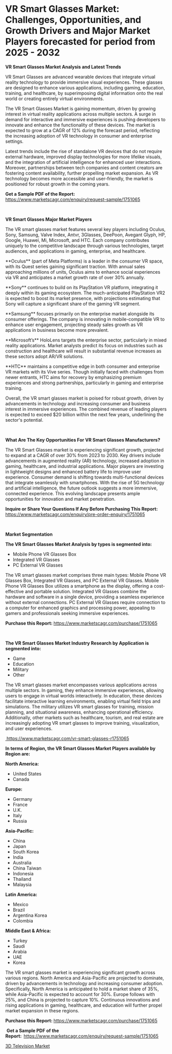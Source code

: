 <p><h1>VR Smart Glasses Market: Challenges, Opportunities, and Growth Drivers and Major Market Players forecasted for period from 2025 - 2032</h1></p><p><strong>VR Smart Glasses Market Analysis and Latest Trends</strong></p>
<p><p>VR Smart Glasses are advanced wearable devices that integrate virtual reality technology to provide immersive visual experiences. These glasses are designed to enhance various applications, including gaming, education, training, and healthcare, by superimposing digital information onto the real world or creating entirely virtual environments. </p><p>The VR Smart Glasses Market is gaining momentum, driven by growing interest in virtual reality applications across multiple sectors. A surge in demand for interactive and immersive experiences is pushing developers to innovate and enhance the functionality of these devices. The market is expected to grow at a CAGR of 12% during the forecast period, reflecting the increasing adoption of VR technology in consumer and enterprise settings.</p><p>Latest trends include the rise of standalone VR devices that do not require external hardware, improved display technologies for more lifelike visuals, and the integration of artificial intelligence for enhanced user interactions. Moreover, partnerships between tech companies and content creators are fostering content availability, further propelling market expansion. As VR technology becomes more accessible and user-friendly, the market is positioned for robust growth in the coming years.</p></p>
<p><strong>Get a Sample PDF of the Report:&nbsp;</strong> <a href="https://www.marketscagr.com/enquiry/request-sample/1751065?utm_campaign=1950&utm_medium=2&utm_source=Github&utm_content=ia&utm_term=04042025&utm_id=vr-smart-glasses">https://www.marketscagr.com/enquiry/request-sample/1751065</a></p>
<p>&nbsp;</p>
<p><strong>VR Smart Glasses Major Market Players</strong></p>
<p><p>The VR smart glasses market features several key players including Oculus, Sony, Samsung, Valve Index, Antvr, 3Glasses, DeePoon, Avegant Glyph, HP, Google, Huawei, Mi, Microsoft, and HTC. Each company contributes uniquely to the competitive landscape through various technologies, target audiences, and applications in gaming, enterprise, and healthcare.</p><p>**Oculus** (part of Meta Platforms) is a leader in the consumer VR space, with its Quest series gaining significant traction. With annual sales approaching millions of units, Oculus aims to enhance social experiences via VR and anticipates a market growth rate of over 30% annually.</p><p>**Sony** continues to build on its PlayStation VR platform, integrating it deeply within its gaming ecosystem. The much-anticipated PlayStation VR2 is expected to boost its market presence, with projections estimating that Sony will capture a significant share of the gaming VR segment.</p><p>**Samsung** focuses primarily on the enterprise market alongside its consumer offerings. The company is innovating in mobile-compatible VR to enhance user engagement, projecting steady sales growth as VR applications in business become more prevalent.</p><p>**Microsoft’s** HoloLens targets the enterprise sector, particularly in mixed reality applications. Market analysts predict its focus on industries such as construction and healthcare will result in substantial revenue increases as these sectors adopt AR/VR solutions.</p><p>**HTC** maintains a competitive edge in both consumer and enterprise VR markets with its Vive series. Though initially faced with challenges from newer entrants, HTC aims for recovery by emphasizing premium experiences and strong partnerships, particularly in gaming and enterprise training.</p><p>Overall, the VR smart glasses market is poised for robust growth, driven by advancements in technology and increasing consumer and business interest in immersive experiences. The combined revenue of leading players is expected to exceed $20 billion within the next few years, underlining the sector's potential.</p></p>
<p>&nbsp;</p>
<p><strong>What Are The Key Opportunities For VR Smart Glasses Manufacturers?</strong></p>
<p><p>The VR Smart Glasses market is experiencing significant growth, projected to expand at a CAGR of over 30% from 2023 to 2030. Key drivers include advancements in augmented reality (AR) technology, increased adoption in gaming, healthcare, and industrial applications. Major players are investing in lightweight designs and enhanced battery life to improve user experience. Consumer demand is shifting towards multi-functional devices that integrate seamlessly with smartphones. With the rise of 5G technology and artificial intelligence, the future outlook suggests a more immersive, connected experience. This evolving landscape presents ample opportunities for innovation and market penetration.</p></p>
<p><strong>Inquire or Share Your Questions If Any Before Purchasing This Report:</strong> <a href="https://www.marketscagr.com/enquiry/pre-order-enquiry/1751065?utm_campaign=1950&utm_medium=2&utm_source=Github&utm_content=ia&utm_term=04042025&utm_id=vr-smart-glasses">https://www.marketscagr.com/enquiry/pre-order-enquiry/1751065</a></p>
<p>&nbsp;</p>
<p><strong>Market Segmentation</strong></p>
<p><strong>The VR Smart Glasses Market Analysis by types is segmented into:</strong></p>
<p><ul><li>Mobile Phone VR Glasses Box</li><li>Integrated VR Glasses</li><li>PC External VR Glasses</li></ul></p>
<p><p>The VR smart glasses market comprises three main types: Mobile Phone VR Glasses Box, Integrated VR Glasses, and PC External VR Glasses. Mobile Phone VR Glasses Box utilizes a smartphone as the display, offering a cost-effective and portable solution. Integrated VR Glasses combine the hardware and software in a single device, providing a seamless experience without external connections. PC External VR Glasses require connection to a computer for enhanced graphics and processing power, appealing to gamers and professionals seeking immersive experiences.</p></p>
<p><strong>Purchase this Report:&nbsp;</strong><a href="https://www.marketscagr.com/purchase/1751065?utm_campaign=1950&utm_medium=2&utm_source=Github&utm_content=ia&utm_term=04042025&utm_id=vr-smart-glasses">https://www.marketscagr.com/purchase/1751065</a></p>
<p>&nbsp;</p>
<p><strong>The VR Smart Glasses Market Industry Research by Application is segmented into:</strong></p>
<p><ul><li>Game</li><li>Education</li><li>Military</li><li>Other</li></ul></p>
<p><p>The VR smart glasses market encompasses various applications across multiple sectors. In gaming, they enhance immersive experiences, allowing users to engage in virtual worlds interactively. In education, these devices facilitate interactive learning environments, enabling virtual field trips and simulations. The military utilizes VR smart glasses for training, mission planning, and situational awareness, enhancing operational efficiency. Additionally, other markets such as healthcare, tourism, and real estate are increasingly adopting VR smart glasses to improve training, visualization, and user experiences.</p></p>
<p><a href="https://www.marketscagr.com/vr-smart-glasses-r1751065?utm_campaign=1950&utm_medium=2&utm_source=Github&utm_content=ia&utm_term=04042025&utm_id=vr-smart-glasses">&nbsp;https://www.marketscagr.com/vr-smart-glasses-r1751065</a></p>
<p><strong>In terms of Region, the VR Smart Glasses Market Players available by Region are:</strong></p>
<p>
    <p> <strong> North America: </strong>
        <ul>
            <li>United States</li>
            <li>Canada</li>
        </ul>
        </p> 
    <p> <strong> Europe: </strong>
        <ul>
            <li>Germany</li>
            <li>France</li>
            <li>U.K.</li>
            <li>Italy</li>
            <li>Russia</li>
        </ul>
        </p> 
    <p> <strong> Asia-Pacific: </strong>
        <ul>
            <li>China</li>
            <li>Japan</li>
            <li>South Korea</li>
            <li>India</li>
            <li>Australia</li>
            <li>China Taiwan</li>
            <li>Indonesia</li>
            <li>Thailand</li>
            <li>Malaysia</li>
        </ul>
        </p> 
    <p> <strong> Latin America: </strong>
        <ul>
            <li>Mexico</li>
            <li>Brazil</li>
            <li>Argentina Korea</li>
            <li>Colombia</li>
        </ul>
        </p> 
    <p> <strong> Middle East & Africa: </strong>
        <ul>
            <li>Turkey</li>
            <li>Saudi</li>
            <li>Arabia</li>
            <li>UAE</li>
            <li>Korea</li>
        </ul>
    </p>
    </p>
<p><p>The VR smart glasses market is experiencing significant growth across various regions. North America and Asia-Pacific are projected to dominate, driven by advancements in technology and increasing consumer adoption. Specifically, North America is anticipated to hold a market share of 35%, while Asia-Pacific is expected to account for 30%. Europe follows with 25%, and China is projected to capture 10%. Continuous innovations and rising applications in gaming, healthcare, and education will further propel market expansion in these regions.</p></p>
<p><strong>Purchase this Report: </strong><a href="https://www.marketscagr.com/purchase/1751065?utm_campaign=1950&utm_medium=2&utm_source=Github&utm_content=ia&utm_term=04042025&utm_id=vr-smart-glasses">https://www.marketscagr.com/purchase/1751065</a></p>
<p>&nbsp;<strong>Get a Sample PDF of the Report:&nbsp;&nbsp;</strong><a href="https://www.marketscagr.com/enquiry/request-sample/1751065?utm_campaign=1950&utm_medium=2&utm_source=Github&utm_content=ia&utm_term=04042025&utm_id=vr-smart-glasses">https://www.marketscagr.com/enquiry/request-sample/1751065</a></p>
<p><strong></strong></p>
<p><p><a href="https://github.com/baetahassaz6/Market-Research-Report-List-1/blob/main/3d-television-market.md?utm_campaign=1950&utm_medium=2&utm_source=Github&utm_content=ia&utm_term=04042025&utm_id=vr-smart-glasses">3D Television Market</a></p></p>